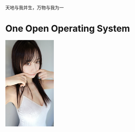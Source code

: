 
  天地与我并生，万物与我为一

# One Open Operating System

<a href="https://x.com/iorimoe_five" target="_blank">
  <img src="docs/伊織もえ.jpeg" alt="伊織もえ" width="30%">
</a>